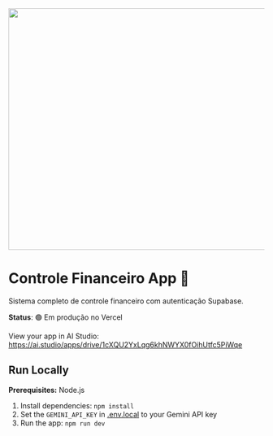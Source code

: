 <div align="center">
<img width="1200" height="475" alt="GHBanner" src="https://github.com/user-attachments/assets/0aa67016-6eaf-458a-adb2-6e31a0763ed6" />
</div>

# Controle Financeiro App 🚀

Sistema completo de controle financeiro com autenticação Supabase.

**Status**: 🟢 Em produção no Vercel

View your app in AI Studio: https://ai.studio/apps/drive/1cXQU2YxLqg6khNWYX0fOihUtfc5PiWqe

## Run Locally

**Prerequisites:**  Node.js


1. Install dependencies:
   `npm install`
2. Set the `GEMINI_API_KEY` in [.env.local](.env.local) to your Gemini API key
3. Run the app:
   `npm run dev`
